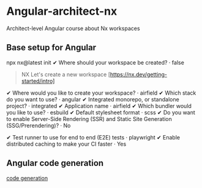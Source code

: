 # Angular-architect-nx
Architect-level Angular course about Nx workspaces

## Base setup for Angular
npx nx@latest init
✔ Where should your workspace be created? · false

 >  NX   Let's create a new workspace [https://nx.dev/getting-started/intro]

✔ Where would you like to create your workspace? · airfield
✔ Which stack do you want to use? · angular
✔ Integrated monorepo, or standalone project? · integrated
✔ Application name · airfield
✔ Which bundler would you like to use? · esbuild
✔ Default stylesheet format · scss
✔ Do you want to enable Server-Side Rendering (SSR) and Static Site Generation (SSG/Prerendering)? · No

✔ Test runner to use for end to end (E2E) tests · playwright
✔ Enable distributed caching to make your CI faster · Yes

## Angular code generation
[code generation](https://nx.dev/angular-tutorial/1-code-generation)

